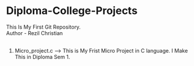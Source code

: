 # Diploma-College-Projects
This Is My First Git Repository.
<br>
Author - Rezil Christian 
<br><br>
1. Micro_project.c
--> This is My Frist Micro Project in C language. I Make This in Diploma Sem 1. 
